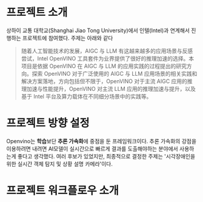# 프로젝트 소개

상하이 교통 대학교(Shanghai Jiao Tong University)에서 인텔(Intel)과 연계해서 진행하는 프로젝트에 참여했다. 주제는 아래와 같다

> 随着人工智能技术的发展，AIGC 与 LLM 有这越来越多的应用场景与反感尝试，Intel OpenVINO 工具套件为业界提供了很好的推理加速的选择。本项目是依据 OpenVINO 在 AIGC 与 LLM 的应用实践的过程提出的研究方向。探索 OpenVINO 对于广泛使用的 AIGC 与 LLM 应用场景的相关实践和解决方案落地，方向包括但不限于，OpenVINO 对于主流 AIGC 应用的推理加速与性能提升，OpenVINO 对主流 LLM 应用的推理加速与提升，以及基于 Intel 平台及算力载体在不同细分场景中的实践等。

# 프로젝트 방향 설정

Openvino는 **학습**보단 **추론 가속화**에 중점을 둔 프레임워크이다. 추론 가속화의 강점을 이용하려면 내려면 AI모델이 실시간으로 빠르게 결과를 도출해야하는 분야에서 사용하는게 좋다고 생각했다. 여러 후보가 있었지만, 최종적으로 결정한 주제는 '시각장애인을 위한 실시간 객체 탐지 및 상황 설명 카메라'이다.

# 프로젝트 워크플로우 소개
